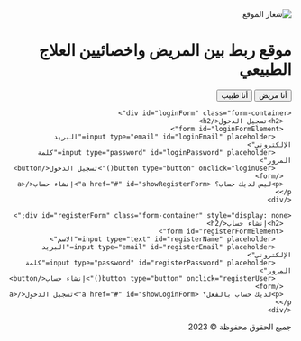<!DOCTYPE html>
<html lang="ar" dir="rtl">
<head>
  <meta charset="UTF-8">
  <title>موقع ربط بين المريض واخصائيين العلاج الطبيعي</title>
  <style>
    /* تصميم الواجهة (احتفظ بهذا التصميم كما هو) */
    body { /* ... */ }
    .container { /* ... */ }
    /* ... */
  </style>
  <script src="https://www.gstatic.com/firebasejs/9.15.0/firebase-app-compat.js"></script>
  <script src="https://www.gstatic.com/firebasejs/9.15.0/firebase-auth-compat.js"></script>
  <script src="https://www.gstatic.com/firebasejs/9.15.0/firebase-firestore-compat.js"></script>
  <script>
    // معلومات مشروعك في Firebase (استبدل هذه القيم بمعلومات مشروعك)
    const firebaseConfig = {
      // ...
    };
    firebase.initializeApp(firebaseConfig);
    const auth = firebase.auth();
    const db = firebase.firestore();
  </script>
</head>
<body>
  <div class="container">
    <div class="header">
      <img src="logo.png" alt="شعار الموقع">
      <h1>موقع ربط بين المريض واخصائيين العلاج الطبيعي</h1>
    </div>
    <div class="buttons">
      <button id="patientButton">أنا مريض</button>
      <button id="doctorButton">أنا طبيب</button>
    </div>

    <div id="loginForm" class="form-container">
      <h2>تسجيل الدخول</h2>
      <form id="loginFormElement">
        <input type="email" id="loginEmail" placeholder="البريد الإلكتروني">
        <input type="password" id="loginPassword" placeholder="كلمة المرور">
        <button type="button" onclick="loginUser()">تسجيل الدخول</button>
      </form>
      <p>ليس لديك حساب؟ <a href="#" id="showRegisterForm">إنشاء حساب</a></p>
    </div>

    <div id="registerForm" class="form-container" style="display: none;">
      <h2>إنشاء حساب</h2>
      <form id="registerFormElement">
        <input type="text" id="registerName" placeholder="الاسم">
        <input type="email" id="registerEmail" placeholder="البريد الإلكتروني">
        <input type="password" id="registerPassword" placeholder="كلمة المرور">
        <button type="button" onclick="registerUser()">إنشاء حساب</button>
      </form>
      <p>لديك حساب بالفعل؟ <a href="#" id="showLoginForm">تسجيل الدخول</a></p>
    </div>
  </div>

  <div class="footer">
    جميع الحقوق محفوظة &copy; 2023
  </div>

  <script>
    // (النموذج القديم - احتفظ به كما هو)
    const showRegisterForm = document.getElementById('showRegisterForm');
    const showLoginForm = document.getElementById('showLoginForm');
    const loginForm = document.getElementById('loginForm');
    const registerForm = document.getElementById('registerForm');
    const patientButton = document.getElementById('patientButton');
    const doctorButton = document.getElementById('doctorButton');

    showRegisterForm.addEventListener('click', (event) => { /* ... */ });
    showLoginForm.addEventListener('click', (event) => { /* ... */ });
    patientButton.addEventListener('click', () => { /* ... */ });
    doctorButton.addEventListener('click', () => { /* ... */ });

    // دمج مع Firebase
    async function loginUser() {
      const email = document.getElementById('loginEmail').value;
      const password = document.getElementById('loginPassword').value;

      try {
        const userCredential = await auth.signInWithEmailAndPassword(email, password);
        const user = userCredential.user;
        console.log('تم تسجيل الدخول بنجاح:', user);
        // هنا يمكنك توجيه المستخدم إلى الصفحة المناسبة
      } catch (error) {
        console.error('خطأ في تسجيل الدخول:', error);
        alert('خطأ في تسجيل الدخول. يرجى التحقق من البريد الإلكتروني وكلمة المرور.');
      }
    }

    async function registerUser() {
      const name = document.getElementById('registerName').value;
      const email = document.getElementById('registerEmail').value;
      const password = document.getElementById('registerPassword').value;

      try {
        const userCredential = await auth.createUserWithEmailAndPassword(email, password);
        const user = userCredential.user;

        await db.collection('users').doc(user.uid).set({
          name: name,
          email: email
          // ... بيانات إضافية
        });

        console.log('تم إنشاء حساب المستخدم بنجاح');
        alert('تم إنشاء حسابك بنجاح!');
        // هنا يمكنك توجيه المستخدم إلى الصفحة المناسبة
      } catch (error) {
        console.error('خطأ في إنشاء حساب المستخدم:', error);
        alert('حدث خطأ أثناء التسجيل.');
      }
    }
  </script>
</body>
</html>